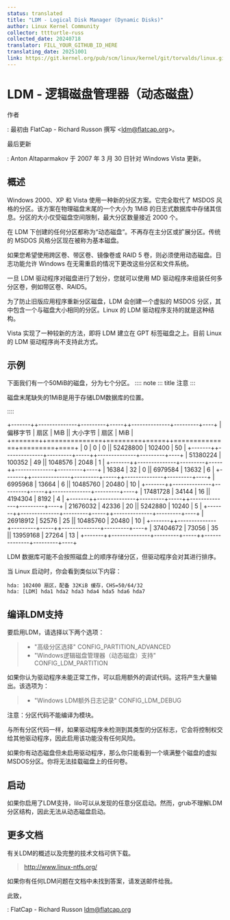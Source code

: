 ```yaml
---
status: translated
title: "LDM - Logical Disk Manager (Dynamic Disks)"
author: Linux Kernel Community
collector: tttturtle-russ
collected_date: 20240718
translator: FILL_YOUR_GITHUB_ID_HERE
translating_date: 20251001
link: https://git.kernel.org/pub/scm/linux/kernel/git/torvalds/linux.git/tree/Documentation/admin-guide/ldm.rst
---
```


# LDM - 逻辑磁盘管理器（动态磁盘）

作者

:   最初由 FlatCap - Richard Russon 撰写
    \<<ldm@flatcap.org>\>。

最后更新

:   Anton Altaparmakov 于 2007 年 3 月 30 日针对 Windows Vista 更新。

## 概述

Windows 2000、XP 和 Vista 使用一种新的分区方案。它完全取代了 MSDOS 风格的分区。该方案在物理磁盘末尾的一个大小为 1MiB 的日志式数据库中存储其信息。分区的大小仅受磁盘空间限制，最大分区数量接近 2000 个。

在 LDM 下创建的任何分区都称为“动态磁盘”。不再存在主分区或扩展分区。传统的 MSDOS 风格分区现在被称为基本磁盘。

如果您希望使用跨区卷、带区卷、镜像卷或 RAID 5 卷，则必须使用动态磁盘。日志功能允许 Windows 在无需重启的情况下更改这些分区和文件系统。

一旦 LDM 驱动程序对磁盘进行了划分，您就可以使用 MD 驱动程序来组装任何多分区卷，例如带区卷、RAID5。

为了防止旧版应用程序重新分区磁盘，LDM 会创建一个虚拟的 MSDOS 分区，其中包含一个与磁盘大小相同的分区。Linux 的 LDM 驱动程序支持的就是这种结构。

Vista 实现了一种较新的方法，即将 LDM 建立在 GPT 标签磁盘之上。目前 Linux 的 LDM 驱动程序尚不支持此方式。

## 示例

下面我们有一个50MiB的磁盘，分为七个分区。 :::: note
::: title
注意
:::

磁盘末尾缺失的1MiB是用于存储LDM数据库的位置。

::::

+-------++--------------+---------+-----++--------------+---------+----+
| 偏移字节 | 扇区       | MiB   || 大小字节     | 扇区       | MiB |
+=======++==============+=========+=====++==============+=========+====+
| 0     | 0          | 0     || 52428800     | 102400    | 50   |
+-------++--------------+---------+-----++--------------+---------+----+
| 51380224 | 100352    | 49    || 1048576      | 2048      | 1    |
+-------++--------------+---------+-----++--------------+---------+----+
| 16384 | 32         | 0     || 6979584      | 13632     | 6    |
+-------++--------------+---------+-----++--------------+---------+----+
| 6995968 | 13664     | 6     || 10485760     | 20480     | 10   |
+-------++--------------+---------+-----++--------------+---------+----+
| 17481728 | 34144    | 16    || 4194304      | 8192      | 4    |
+-------++--------------+---------+-----++--------------+---------+----+
| 21676032 | 42336    | 20    || 5242880      | 10240     | 5    |
+-------++--------------+---------+-----++--------------+---------+----+
| 26918912 | 52576    | 25    || 10485760     | 20480     | 10   |
+-------++--------------+---------+-----++--------------+---------+----+
| 37404672 | 73056    | 35    || 13959168     | 27264     | 13   |
+-------++--------------+---------+-----++--------------+---------+----+

LDM 数据库可能不会按照磁盘上的顺序存储分区，但驱动程序会对其进行排序。

当 Linux 启动时，你会看到类似以下内容：

    hda: 102400 扇区，配备 32KiB 缓存，CHS=50/64/32
    hda: [LDM] hda1 hda2 hda3 hda4 hda5 hda6 hda7

## 编译LDM支持

要启用LDM，请选择以下两个选项：

> -   "高级分区选择" CONFIG_PARTITION_ADVANCED
> -   "Windows逻辑磁盘管理器（动态磁盘）支持"
>     CONFIG_LDM_PARTITION

如果你认为驱动程序未能正常工作，可以启用额外的调试代码。这将产生大量输出。该选项为：

> -   "Windows LDM额外日志记录" CONFIG_LDM_DEBUG

注意：分区代码不能编译为模块。

与所有分区代码一样，如果驱动程序未检测到其类型的分区标志，它会将控制权交给其他驱动程序，因此启用该功能没有任何风险。

如果你有动态磁盘但未启用驱动程序，那么你只能看到一个填满整个磁盘的虚拟MSDOS分区。你将无法挂载磁盘上的任何卷。

## 启动

如果你启用了LDM支持，lilo可以从发现的任意分区启动。然而，grub不理解LDM分区结构，因此无法从动态磁盘启动。

## 更多文档

有关LDM的概述以及完整的技术文档可供下载。

> <http://www.linux-ntfs.org/>

如果你有任何LDM问题在文档中未找到答案，请发送邮件给我。

此致，

:   FlatCap - Richard Russon <ldm@flatcap.org>